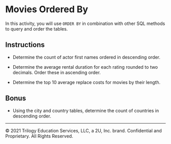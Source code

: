 # Movies Ordered By

In this activity, you will use `ORDER BY` in combination with other SQL methods to query and order the tables.

## Instructions

* Determine the count of actor first names ordered in descending order.

* Determine the average rental duration for each rating rounded to two decimals. Order these in ascending order.

* Determine the top 10 average replace costs for movies by their length.

## Bonus

* Using the city and country tables, determine the count of countries in descending order.

---

© 2021 Trilogy Education Services, LLC, a 2U, Inc. brand. Confidential and Proprietary. All Rights Reserved.
